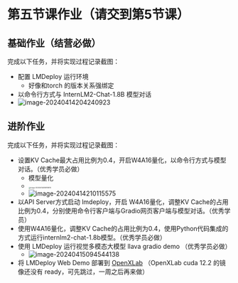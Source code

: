 # 第五节课作业（请交到第5节课）



## 基础作业（结营必做）



完成以下任务，并将实现过程记录截图：

- 配置 LMDeploy 运行环境
  - 好像和torch 的版本关系强绑定
- 以命令行方式与 InternLM2-Chat-1.8B 模型对话
- ![image-20240414204240923](https://gitee.com/janefreew/pic-bed/raw/master/img/image-20240414204240923.png)

## 进阶作业



完成以下任务，并将实现过程记录截图：

- 设置KV Cache最大占用比例为0.4，开启W4A16量化，以命令行方式与模型对话。（优秀学员必做）
  - 模型量化
  - <img src="https://gitee.com/janefreew/pic-bed/raw/master/img/image-20240414205815874.png" alt="image-20240414205815874" style="zoom: 25%;" />
  - ![image-20240414210115575](https://gitee.com/janefreew/pic-bed/raw/master/img/image-20240414210115575.png)
- 以API Server方式启动 lmdeploy，开启 W4A16量化，调整KV Cache的占用比例为0.4，分别使用命令行客户端与Gradio网页客户端与模型对话。（优秀学员）
- 使用W4A16量化，调整KV Cache的占用比例为0.4，使用Python代码集成的方式运行internlm2-chat-1.8b模型。（优秀学员必做）
- 使用 LMDeploy 运行视觉多模态大模型 llava gradio demo （优秀学员必做）
  - ![image-20240415094544138](https://gitee.com/janefreew/pic-bed/raw/master/img/image-20240415094544138.png)
- 将 LMDeploy Web Demo 部署到 [OpenXLab](https://github.com/InternLM/Tutorial/blob/camp2/tools/openxlab-deploy) （OpenXLab cuda 12.2 的镜像还没有 ready，可先跳过，一周之后再来做）

